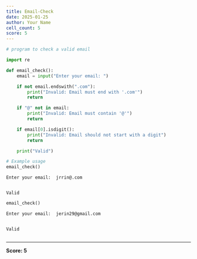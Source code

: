 ```yaml
---
title: Email-Check
date: 2025-01-25
author: Your Name
cell_count: 5
score: 5
---
```


```python
# program to check a valid email 
```


```python
import re
```


```python
def email_check():
    email = input("Enter your email: ")

    if not email.endswith(".com"):
        print("Invalid: Email must end with '.com'")
        return

    if "@" not in email:
        print("Invalid: Email must contain '@'")
        return

    if email[0].isdigit():
        print("Invalid: Email should not start with a digit")
        return

    print("Valid")

# Example usage
email_check()

```

    Enter your email:  jrrin@.com


    Valid



```python
email_check()
```

    Enter your email:  jerin29@gmail.com


    Valid



```python

```


---
**Score: 5**